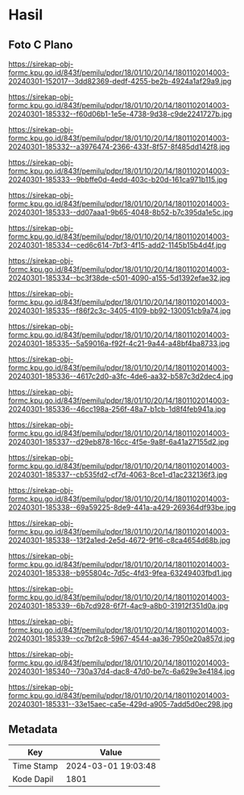 # Hasil

## Foto C Plano

https://sirekap-obj-formc.kpu.go.id/843f/pemilu/pdpr/18/01/10/20/14/1801102014003-20240301-152017--3dd82369-dedf-4255-be2b-4924a1af29a9.jpg

https://sirekap-obj-formc.kpu.go.id/843f/pemilu/pdpr/18/01/10/20/14/1801102014003-20240301-185332--f60d06b1-1e5e-4738-9d38-c9de2241727b.jpg

https://sirekap-obj-formc.kpu.go.id/843f/pemilu/pdpr/18/01/10/20/14/1801102014003-20240301-185332--a3976474-2366-433f-8f57-8f485dd142f8.jpg

https://sirekap-obj-formc.kpu.go.id/843f/pemilu/pdpr/18/01/10/20/14/1801102014003-20240301-185333--9bbffe0d-4edd-403c-b20d-161ca971b115.jpg

https://sirekap-obj-formc.kpu.go.id/843f/pemilu/pdpr/18/01/10/20/14/1801102014003-20240301-185333--dd07aaa1-9b65-4048-8b52-b7c395da1e5c.jpg

https://sirekap-obj-formc.kpu.go.id/843f/pemilu/pdpr/18/01/10/20/14/1801102014003-20240301-185334--ced6c614-7bf3-4f15-add2-1145b15b4d4f.jpg

https://sirekap-obj-formc.kpu.go.id/843f/pemilu/pdpr/18/01/10/20/14/1801102014003-20240301-185334--bc3f38de-c501-4090-a155-5d1392efae32.jpg

https://sirekap-obj-formc.kpu.go.id/843f/pemilu/pdpr/18/01/10/20/14/1801102014003-20240301-185335--f86f2c3c-3405-4109-bb92-130051cb9a74.jpg

https://sirekap-obj-formc.kpu.go.id/843f/pemilu/pdpr/18/01/10/20/14/1801102014003-20240301-185335--5a59016a-f92f-4c21-9a44-a48bf4ba8733.jpg

https://sirekap-obj-formc.kpu.go.id/843f/pemilu/pdpr/18/01/10/20/14/1801102014003-20240301-185336--4617c2d0-a3fc-4de6-aa32-b587c3d2dec4.jpg

https://sirekap-obj-formc.kpu.go.id/843f/pemilu/pdpr/18/01/10/20/14/1801102014003-20240301-185336--46cc198a-256f-48a7-b1cb-1d8f4feb941a.jpg

https://sirekap-obj-formc.kpu.go.id/843f/pemilu/pdpr/18/01/10/20/14/1801102014003-20240301-185337--d29eb878-16cc-4f5e-9a8f-6a41a27155d2.jpg

https://sirekap-obj-formc.kpu.go.id/843f/pemilu/pdpr/18/01/10/20/14/1801102014003-20240301-185337--cb535fd2-cf7d-4063-8ce1-d1ac232136f3.jpg

https://sirekap-obj-formc.kpu.go.id/843f/pemilu/pdpr/18/01/10/20/14/1801102014003-20240301-185338--69a59225-8de9-441a-a429-269364df93be.jpg

https://sirekap-obj-formc.kpu.go.id/843f/pemilu/pdpr/18/01/10/20/14/1801102014003-20240301-185338--13f2a1ed-2e5d-4672-9f16-c8ca4654d68b.jpg

https://sirekap-obj-formc.kpu.go.id/843f/pemilu/pdpr/18/01/10/20/14/1801102014003-20240301-185338--b955804c-7d5c-4fd3-9fea-63249403fbd1.jpg

https://sirekap-obj-formc.kpu.go.id/843f/pemilu/pdpr/18/01/10/20/14/1801102014003-20240301-185339--6b7cd928-6f7f-4ac9-a8b0-31912f351d0a.jpg

https://sirekap-obj-formc.kpu.go.id/843f/pemilu/pdpr/18/01/10/20/14/1801102014003-20240301-185339--cc7bf2c8-5967-4544-aa36-7950e20a857d.jpg

https://sirekap-obj-formc.kpu.go.id/843f/pemilu/pdpr/18/01/10/20/14/1801102014003-20240301-185340--730a37d4-dac8-47d0-be7c-6a629e3e4184.jpg

https://sirekap-obj-formc.kpu.go.id/843f/pemilu/pdpr/18/01/10/20/14/1801102014003-20240301-185331--33e15aec-ca5e-429d-a905-7add5d0ec298.jpg


## Metadata

| Key        | Value               |
| ---------- | ------------------- |
| Time Stamp | 2024-03-01 19:03:48 |
| Kode Dapil | 1801                |



